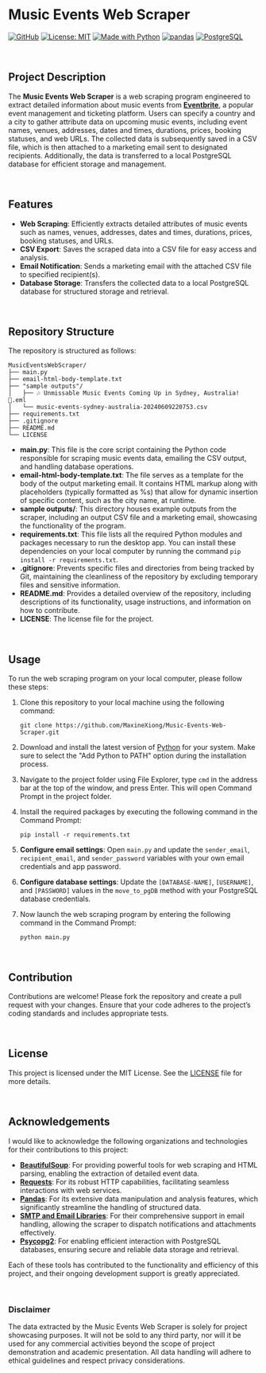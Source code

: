 # Music Events Web Scraper

[![GitHub](https://badgen.net/badge/icon/GitHub?icon=github&color=black&label)](https://github.com/MaxineXiong)
[![License: MIT](https://img.shields.io/badge/License-MIT-yellow.svg)](https://opensource.org/licenses/MIT)
[![Made with Python](https://img.shields.io/badge/Python->=3.6-blue?logo=python&logoColor=white)](https://www.python.org)
[![pandas](https://img.shields.io/badge/pandas-150458?logo=pandas&logoColor=white)](https://pandas.pydata.org/)
[![PostgreSQL](https://img.shields.io/badge/PostgreSQL-4169E1?logo=PostgreSQL&logoColor=white)](https://www.postgresql.org/)

<br>

## Project Description

The **Music Events Web Scraper** is a web scraping program engineered to extract detailed information about music events from [**Eventbrite**](http://eventbrite.com.au), a popular event management and ticketing platform. Users can specify a country and a city to gather attribute data on upcoming music events, including event names, venues, addresses, dates and times, durations, prices, booking statuses, and web URLs. The collected data is subsequently saved in a CSV file, which is then attached to a marketing email sent to designated recipients. Additionally, the data is transferred to a local PostgreSQL database for efficient storage and management.

<br>

## Features

- **Web Scraping**: Efficiently extracts detailed attributes of music events such as names, venues, addresses, dates and times, durations, prices, booking statuses, and URLs.
- **CSV Export**: Saves the scraped data into a CSV file for easy access and analysis.
- **Email Notification**: Sends a marketing email with the attached CSV file to specified recipient(s).
- **Database Storage**: Transfers the collected data to a local PostgreSQL database for structured storage and retrieval.

<br>

## Repository Structure

The repository is structured as follows:

```
MusicEventsWebScraper/
├── main.py
├── email-html-body-template.txt
├── "sample outputs"/
│   ├── 🎶 Unmissable Music Events Coming Up in Sydney, Australia! 🌟.eml
│   └── music-events-sydney-australia-20240609220753.csv
├── requirements.txt
├── .gitignore
├── README.md                 
└── LICENSE 
```

- **main.py**: This file is the core script containing the Python code responsible for scraping music events data, emailing the CSV output, and handling database operations.
- **email-html-body-template.txt**: The file serves as a template for the body of the output marketing email. It contains HTML markup along with placeholders (typically formatted as %s) that allow for dynamic insertion of specific content, such as the city name, at runtime.
- **sample outputs/**: This directory houses example outputs from the scraper, including an output CSV file and a marketing email, showcasing the functionality of the program.
- **requirements.txt**: This file lists all the required Python modules and packages necessary to run the desktop app. You can install these dependencies on your local computer by running the command `pip install -r requirements.txt`.
- **.gitignore**: Prevents specific files and directories from being tracked by Git, maintaining the cleanliness of the repository by excluding temporary files and sensitive information.
- **README.md**: Provides a detailed overview of the repository, including descriptions of its functionality, usage instructions, and information on how to contribute.
- **LICENSE**: The license file for the project.

<br>

## Usage

To run the web scraping program on your local computer, please follow these steps:

1) Clone this repository to your local machine using the following command:
    ```
    git clone https://github.com/MaxineXiong/Music-Events-Web-Scraper.git
    ```
2) Download and install the latest version of [Python](https://www.python.org/downloads/) for your system. Make sure to select the "Add Python to PATH" option during the installation process.
3) Navigate to the project folder using File Explorer, type `cmd` in the address bar at the top of the window, and press Enter. This will open Command Prompt in the project folder.
4) Install the required packages by executing the following command in the Command Prompt:
    ```
    pip install -r requirements.txt
    ```
    
5) **Configure email settings**:
   Open `main.py` and update the `sender_email`, `recipient_email`, and `sender_password` variables with your own email credentials and app password.

6) **Configure database settings**:
   Update the `[DATABASE-NAME]`, `[USERNAME]`, and `[PASSWORD]` values in the `move_to_pgDB` method with your PostgreSQL database credentials.
     
7) Now launch the web scraping program by entering the following command in the Command Prompt:
    ```
    python main.py
    ```

<br>

## Contribution

Contributions are welcome! Please fork the repository and create a pull request with your changes. Ensure that your code adheres to the project’s coding standards and includes appropriate tests.

<br>

## License

This project is licensed under the MIT License. See the [LICENSE](https://choosealicense.com/licenses/mit/) file for more details.

<br>

## Acknowledgements

I would like to acknowledge the following organizations and technologies for their contributions to this project:

- [**BeautifulSoup**](https://beautiful-soup-4.readthedocs.io/en/latest/): For providing powerful tools for web scraping and HTML parsing, enabling the extraction of detailed event data.
- [**Requests**](https://requests.readthedocs.io/en/latest/): For its robust HTTP capabilities, facilitating seamless interactions with web services.
- [**Pandas**](https://pandas.pydata.org/): For its extensive data manipulation and analysis features, which significantly streamline the handling of structured data.
- [**SMTP and Email Libraries**](https://docs.python.org/3/library/smtplib.html): For their comprehensive support in email handling, allowing the scraper to dispatch notifications and attachments effectively.
- [**Psycopg2**](https://www.psycopg.org/docs/): For enabling efficient interaction with PostgreSQL databases, ensuring secure and reliable data storage and retrieval.

Each of these tools has contributed to the functionality and efficiency of this project, and their ongoing development support is greatly appreciated.

<br>

### Disclaimer
The data extracted by the Music Events Web Scraper is solely for project showcasing purposes. It will not be sold to any third party, nor will it be used for any commercial activities beyond the scope of project demonstration and academic presentation. All data handling will adhere to ethical guidelines and respect privacy considerations.
